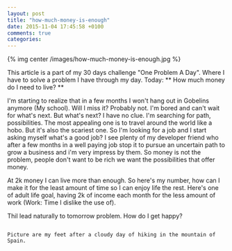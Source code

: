 ```yaml
---
layout: post
title: "how-much-money-is-enough"
date: 2015-11-04 17:45:58 +0100
comments: true
categories:
---
```


{% img center /images/how-much-money-is-enough.jpg %}

This article is a part of my 30 days challenge "One Problem A Day". Where I have to solve a problem I have through my day. Today: ** How much money do I need to live? **

<!-- more -->

I'm starting to realize that in a few months I won't hang out in Gobelins anymore (My school). Will I miss it? Probably not. I'm bored and can't wait for what's next. But what's next? I have no clue. I'm searching for path, possibilities. The most appealing one is to travel around the world like a hobo. But it's also the scariest one. So I'm looking for a job and I start asking myself what's a good job? I see plenty of my developer friend who after a few months in a well paying job stop it to pursue an uncertain path to grow a business and i'm very impress by them. So money is not the problem, people don't want to be rich we want the possibilities that offer money.

At 2k money I can live more than enough. So here's my number, how can I make it for the least amount of time so I can enjoy life the rest. Here's one of adult life goal, having 2k of income each month for the less amount of work (Work: Time I dislike the use of).

Thil lead naturally to tomorrow problem. How do I get happy?

~~~

Picture are my feet after a cloudy day of hiking in the mountain of Spain.
